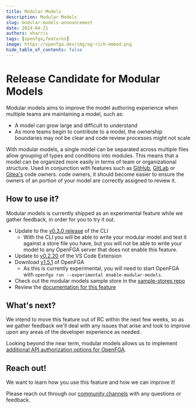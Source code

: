 ```yaml
---
title: Modular Models
description: Modular Models 
slug: modular-models-announcement
date: 2024-04-21
authors: eharris
tags: [openfga,features]
image: https://openfga.dev/img/og-rich-embed.png
hide_table_of_contents: false
---
```

# Release Candidate for Modular Models

Modular models aims to improve the model authoring experience when multiple teams are maintaining a model, such as:

- A model can grow large and difficult to understand
- As more teams begin to contribute to a model, the ownership boundaries may not be clear and code review processes might not scale

With modular models, a single model can be separated across multiple files allow grouping of types and conditions into modules. This means that a model can be organized more easily in terms of team or organizational structure. Used in conjunction with features such as [GitHub](https://docs.github.com/en/repositories/managing-your-repositorys-settings-and-features/customizing-your-repository/about-code-owners), [GitLab](https://docs.gitlab.com/ee/user/project/codeowners/) or [Gitea's](https://docs.gitea.com/usage/code-owners) code owners. code owners, it should become easier to ensure the owners of an portion of your model are correctly assigned to review it.

## How to use it?

Modular models is currently shipped as an experimental feature while we gather feedback, in order for you to try it out.

* Update to the [v0.3.0 release](https://github.com/openfga/cli/releases/tag/v0.3.0) of the CLI
  * With the CLI you will be able to write your modular model and test it against a store file you have, but you will not be able to write your model to any OpenFGA server that does not enable this feature.
* Update to [v0.2.20](https://github.com/openfga/vscode-ext/releases/tag/v0.2.20) of the VS Code Extension
* Download [v1.5.1](https://github.com/openfga/openfga/releases/tag/v1.5.1) of OpenFGA
  * As this is currently experimental, you will need to start OpenFGA with `openfga run --experimental enable-modular-models`.
* Check out the modular models sample store in the [sample-stores repo](https://github.com/openfga/sample-stores/tree/main/stores/modular)
* Review the [documentation for this feature](https://openfga.dev/docs/modeling/modular-models)

## What's next?

We intend to move this feature out of RC within the next few weeks, so as we gather feedback we'll deal with any issues that arise and look to improve upon any areas of the developer experience as needed.

Looking beyond the near term, modular models allows us to implement [additional API authorization options for OpenFGA](https://github.com/openfga/roadmap/issues/30).

## Reach out!

We want to learn how you use this feature and how we can improve it! 

Please reach out through our [community channels](https://openfga.dev/community) with any questions or feedback.
